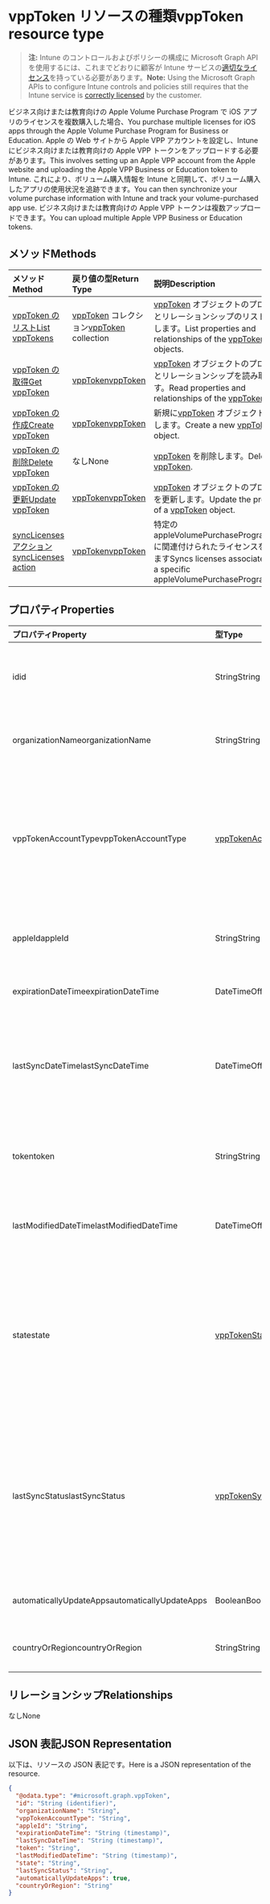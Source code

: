 # <a name="vpptoken-resource-type"></a><span data-ttu-id="0866b-101">vppToken リソースの種類</span><span class="sxs-lookup"><span data-stu-id="0866b-101">vppToken resource type</span></span>

> <span data-ttu-id="0866b-102">**注:** Intune のコントロールおよびポリシーの構成に Microsoft Graph API を使用するには、これまでどおりに顧客が Intune サービスの[適切なライセンス](https://go.microsoft.com/fwlink/?linkid=839381)を持っている必要があります。</span><span class="sxs-lookup"><span data-stu-id="0866b-102">**Note:** Using the Microsoft Graph APIs to configure Intune controls and policies still requires that the Intune service is [correctly licensed](https://go.microsoft.com/fwlink/?linkid=839381) by the customer.</span></span>

<span data-ttu-id="0866b-103">ビジネス向けまたは教育向けの Apple Volume Purchase Program で iOS アプリのライセンスを複数購入した場合、</span><span class="sxs-lookup"><span data-stu-id="0866b-103">You purchase multiple licenses for iOS apps through the Apple Volume Purchase Program for Business or Education.</span></span> <span data-ttu-id="0866b-104">Apple の Web サイトから Apple VPP アカウントを設定し、Intune にビジネス向けまたは教育向けの Apple VPP トークンをアップロードする必要があります。</span><span class="sxs-lookup"><span data-stu-id="0866b-104">This involves setting up an Apple VPP account from the Apple website and uploading the Apple VPP Business or Education token to Intune.</span></span> <span data-ttu-id="0866b-105">これにより、ボリューム購入情報を Intune と同期して、ボリューム購入したアプリの使用状況を追跡できます。</span><span class="sxs-lookup"><span data-stu-id="0866b-105">You can then synchronize your volume purchase information with Intune and track your volume-purchased app use.</span></span> <span data-ttu-id="0866b-106">ビジネス向けまたは教育向けの Apple VPP トークンは複数アップロードできます。</span><span class="sxs-lookup"><span data-stu-id="0866b-106">You can upload multiple Apple VPP Business or Education tokens.</span></span>
## <a name="methods"></a><span data-ttu-id="0866b-107">メソッド</span><span class="sxs-lookup"><span data-stu-id="0866b-107">Methods</span></span>
|<span data-ttu-id="0866b-108">メソッド</span><span class="sxs-lookup"><span data-stu-id="0866b-108">Method</span></span>|<span data-ttu-id="0866b-109">戻り値の型</span><span class="sxs-lookup"><span data-stu-id="0866b-109">Return Type</span></span>|<span data-ttu-id="0866b-110">説明</span><span class="sxs-lookup"><span data-stu-id="0866b-110">Description</span></span>|
|:---|:---|:---|
|[<span data-ttu-id="0866b-111">vppToken のリスト</span><span class="sxs-lookup"><span data-stu-id="0866b-111">List vppTokens</span></span>](../api/intune_onboarding_vpptoken_list.md)|<span data-ttu-id="0866b-112">[vppToken](../resources/intune_onboarding_vpptoken.md) コレクション</span><span class="sxs-lookup"><span data-stu-id="0866b-112">[vppToken](../resources/intune_onboarding_vpptoken.md) collection</span></span>|<span data-ttu-id="0866b-113">[vppToken](../resources/intune_onboarding_vpptoken.md) オブジェクトのプロパティとリレーションシップのリストを作成します。</span><span class="sxs-lookup"><span data-stu-id="0866b-113">List properties and relationships of the [vppToken](../resources/intune_onboarding_vpptoken.md) objects.</span></span>|
|[<span data-ttu-id="0866b-114">vppToken の取得</span><span class="sxs-lookup"><span data-stu-id="0866b-114">Get vppToken</span></span>](../api/intune_onboarding_vpptoken_get.md)|[<span data-ttu-id="0866b-115">vppToken</span><span class="sxs-lookup"><span data-stu-id="0866b-115">vppToken</span></span>](../resources/intune_onboarding_vpptoken.md)|<span data-ttu-id="0866b-116">[vppToken](../resources/intune_onboarding_vpptoken.md) オブジェクトのプロパティとリレーションシップを読み取ります。</span><span class="sxs-lookup"><span data-stu-id="0866b-116">Read properties and relationships of the [vppToken](../resources/intune_onboarding_vpptoken.md) object.</span></span>|
|[<span data-ttu-id="0866b-117">vppToken の作成</span><span class="sxs-lookup"><span data-stu-id="0866b-117">Create vppToken</span></span>](../api/intune_onboarding_vpptoken_create.md)|[<span data-ttu-id="0866b-118">vppToken</span><span class="sxs-lookup"><span data-stu-id="0866b-118">vppToken</span></span>](../resources/intune_onboarding_vpptoken.md)|<span data-ttu-id="0866b-119">新規に[vppToken](../resources/intune_onboarding_vpptoken.md) オブジェクトを作成します。</span><span class="sxs-lookup"><span data-stu-id="0866b-119">Create a new [vppToken](../resources/intune_onboarding_vpptoken.md) object.</span></span>|
|[<span data-ttu-id="0866b-120">vppToken の削除</span><span class="sxs-lookup"><span data-stu-id="0866b-120">Delete vppToken</span></span>](../api/intune_onboarding_vpptoken_delete.md)|<span data-ttu-id="0866b-121">なし</span><span class="sxs-lookup"><span data-stu-id="0866b-121">None</span></span>|<span data-ttu-id="0866b-122">[vppToken](../resources/intune_onboarding_vpptoken.md) を削除します。</span><span class="sxs-lookup"><span data-stu-id="0866b-122">Deletes a [vppToken](../resources/intune_onboarding_vpptoken.md).</span></span>|
|[<span data-ttu-id="0866b-123">vppToken の更新</span><span class="sxs-lookup"><span data-stu-id="0866b-123">Update vppToken</span></span>](../api/intune_onboarding_vpptoken_update.md)|[<span data-ttu-id="0866b-124">vppToken</span><span class="sxs-lookup"><span data-stu-id="0866b-124">vppToken</span></span>](../resources/intune_onboarding_vpptoken.md)|<span data-ttu-id="0866b-125">[vppToken](../resources/intune_onboarding_vpptoken.md) オブジェクトのプロパティを更新します。</span><span class="sxs-lookup"><span data-stu-id="0866b-125">Update the properties of a [vppToken](../resources/intune_onboarding_vpptoken.md) object.</span></span>|
|[<span data-ttu-id="0866b-126">syncLicenses アクション</span><span class="sxs-lookup"><span data-stu-id="0866b-126">syncLicenses action</span></span>](../api/intune_onboarding_vpptoken_synclicenses.md)|[<span data-ttu-id="0866b-127">vppToken</span><span class="sxs-lookup"><span data-stu-id="0866b-127">vppToken</span></span>](../resources/intune_onboarding_vpptoken.md)|<span data-ttu-id="0866b-128">特定の appleVolumePurchaseProgramToken に関連付けられたライセンスを同期します</span><span class="sxs-lookup"><span data-stu-id="0866b-128">Syncs licenses associated with a specific appleVolumePurchaseProgramToken</span></span>|

## <a name="properties"></a><span data-ttu-id="0866b-129">プロパティ</span><span class="sxs-lookup"><span data-stu-id="0866b-129">Properties</span></span>
|<span data-ttu-id="0866b-130">プロパティ</span><span class="sxs-lookup"><span data-stu-id="0866b-130">Property</span></span>|<span data-ttu-id="0866b-131">型</span><span class="sxs-lookup"><span data-stu-id="0866b-131">Type</span></span>|<span data-ttu-id="0866b-132">説明</span><span class="sxs-lookup"><span data-stu-id="0866b-132">Description</span></span>|
|:---|:---|:---|
|<span data-ttu-id="0866b-133">id</span><span class="sxs-lookup"><span data-stu-id="0866b-133">id</span></span>|<span data-ttu-id="0866b-134">String</span><span class="sxs-lookup"><span data-stu-id="0866b-134">String</span></span>|<span data-ttu-id="0866b-135">appleVolumePurchaseProgramToken 作成時に自動的に生成されます。</span><span class="sxs-lookup"><span data-stu-id="0866b-135">This is automatically generated when the appleVolumePurchaseProgramToken is created.</span></span> <span data-ttu-id="0866b-136">エンティティのキーになります。</span><span class="sxs-lookup"><span data-stu-id="0866b-136">It is the Key of the entity.</span></span>|
|<span data-ttu-id="0866b-137">organizationName</span><span class="sxs-lookup"><span data-stu-id="0866b-137">organizationName</span></span>|<span data-ttu-id="0866b-138">String</span><span class="sxs-lookup"><span data-stu-id="0866b-138">String</span></span>|<span data-ttu-id="0866b-139">Apple Volume Purchase Program のトークンに関連付けられている組織</span><span class="sxs-lookup"><span data-stu-id="0866b-139">The organization associated with the Apple Volume Purchase Program Token</span></span>|
|<span data-ttu-id="0866b-140">vppTokenAccountType</span><span class="sxs-lookup"><span data-stu-id="0866b-140">vppTokenAccountType</span></span>|[<span data-ttu-id="0866b-141">vppTokenAccountType</span><span class="sxs-lookup"><span data-stu-id="0866b-141">vppTokenAccountType</span></span>](../resources/intune_shared_vpptokenaccounttype.md)|<span data-ttu-id="0866b-142">特定の Apple Volume Purchase Program のトークンが関連付けられている、ボリューム購入プログラムの種類。</span><span class="sxs-lookup"><span data-stu-id="0866b-142">The type of volume purchase program which the given Apple Volume Purchase Program Token is associated with.</span></span> <span data-ttu-id="0866b-143">可能な値は、`business`、`education` です。</span><span class="sxs-lookup"><span data-stu-id="0866b-143">Possible values are: `business`, `education`.</span></span> <span data-ttu-id="0866b-144">可能な値は、`business`、`education` です。</span><span class="sxs-lookup"><span data-stu-id="0866b-144">Possible values are: `business`, `education`.</span></span>|
|<span data-ttu-id="0866b-145">appleId</span><span class="sxs-lookup"><span data-stu-id="0866b-145">appleId</span></span>|<span data-ttu-id="0866b-146">String</span><span class="sxs-lookup"><span data-stu-id="0866b-146">String</span></span>|<span data-ttu-id="0866b-147">特定の Apple Volume Purchase Program のトークンに関連付けられている Apple ID。</span><span class="sxs-lookup"><span data-stu-id="0866b-147">The apple Id associated with the given Apple Volume Purchase Program Token.</span></span>|
|<span data-ttu-id="0866b-148">expirationDateTime</span><span class="sxs-lookup"><span data-stu-id="0866b-148">expirationDateTime</span></span>|<span data-ttu-id="0866b-149">DateTimeOffset</span><span class="sxs-lookup"><span data-stu-id="0866b-149">DateTimeOffset</span></span>|<span data-ttu-id="0866b-150">Apple Volume Purchase Program のトークンの有効期限。</span><span class="sxs-lookup"><span data-stu-id="0866b-150">The expiration date time of the Apple Volume Purchase Program Token.</span></span>|
|<span data-ttu-id="0866b-151">lastSyncDateTime</span><span class="sxs-lookup"><span data-stu-id="0866b-151">lastSyncDateTime</span></span>|<span data-ttu-id="0866b-152">DateTimeOffset</span><span class="sxs-lookup"><span data-stu-id="0866b-152">DateTimeOffset</span></span>|<span data-ttu-id="0866b-153">Apple Volume Purchase Program のトークンを使用して、Apple ボリューム購入プログラム サービスと最後にアプリケーションの同期を行った日時。</span><span class="sxs-lookup"><span data-stu-id="0866b-153">The last time when an application sync was done with the Apple volume purchase program service using the the Apple Volume Purchase Program Token.</span></span>|
|<span data-ttu-id="0866b-154">token</span><span class="sxs-lookup"><span data-stu-id="0866b-154">token</span></span>|<span data-ttu-id="0866b-155">String</span><span class="sxs-lookup"><span data-stu-id="0866b-155">String</span></span>|<span data-ttu-id="0866b-156">Apple Volume Purchase Program からダウンロードした Apple ボリューム購入プログラムのトークン文字列。</span><span class="sxs-lookup"><span data-stu-id="0866b-156">The Apple Volume Purchase Program Token string downloaded from the Apple Volume Purchase Program.</span></span>|
|<span data-ttu-id="0866b-157">lastModifiedDateTime</span><span class="sxs-lookup"><span data-stu-id="0866b-157">lastModifiedDateTime</span></span>|<span data-ttu-id="0866b-158">DateTimeOffset</span><span class="sxs-lookup"><span data-stu-id="0866b-158">DateTimeOffset</span></span>|<span data-ttu-id="0866b-159">Apple Volume Purchase Program のトークンに関連付けられている最終変更日時。</span><span class="sxs-lookup"><span data-stu-id="0866b-159">Last modification date time associated with the Apple Volume Purchase Program Token.</span></span>|
|<span data-ttu-id="0866b-160">state</span><span class="sxs-lookup"><span data-stu-id="0866b-160">state</span></span>|[<span data-ttu-id="0866b-161">vppTokenState</span><span class="sxs-lookup"><span data-stu-id="0866b-161">vppTokenState</span></span>](../resources/intune_onboarding_vpptokenstate.md)|<span data-ttu-id="0866b-162">Apple Volume Purchase Program のトークンの現在の状態。</span><span class="sxs-lookup"><span data-stu-id="0866b-162">Current state of the Apple Volume Purchase Program Token.</span></span> <span data-ttu-id="0866b-163">可能な値は、`unknown`、`valid`、`expired`、`invalid`、`assignedToExternalMDM` です。</span><span class="sxs-lookup"><span data-stu-id="0866b-163">Possible values are: `unknown`, `valid`, `expired`, `invalid`, `assignedToExternalMDM`.</span></span> <span data-ttu-id="0866b-164">可能な値は、`unknown`、`valid`、`expired`、`invalid`、`assignedToExternalMDM` です。</span><span class="sxs-lookup"><span data-stu-id="0866b-164">Possible values are: `unknown`, `valid`, `expired`, `invalid`, `assignedToExternalMDM`.</span></span>|
|<span data-ttu-id="0866b-165">lastSyncStatus</span><span class="sxs-lookup"><span data-stu-id="0866b-165">lastSyncStatus</span></span>|[<span data-ttu-id="0866b-166">vppTokenSyncStatus</span><span class="sxs-lookup"><span data-stu-id="0866b-166">vppTokenSyncStatus</span></span>](../resources/intune_onboarding_vpptokensyncstatus.md)|<span data-ttu-id="0866b-167">Apple Volume Purchase Program のトークンを使用して行われた最後のアプリケーションの同期の現在の同期状態。</span><span class="sxs-lookup"><span data-stu-id="0866b-167">Current sync status of the last application sync which was triggered using the Apple Volume Purchase Program Token.</span></span> <span data-ttu-id="0866b-168">可能な値は、`none`、`inProgress`、`completed`、`failed` です。</span><span class="sxs-lookup"><span data-stu-id="0866b-168">Possible values are: `none`, `inProgress`, `completed`, `failed`.</span></span> <span data-ttu-id="0866b-169">可能な値は、`none`、`inProgress`、`completed`、`failed` です。</span><span class="sxs-lookup"><span data-stu-id="0866b-169">Possible values are: `none`, `inProgress`, `completed`, `failed`.</span></span>|
|<span data-ttu-id="0866b-170">automaticallyUpdateApps</span><span class="sxs-lookup"><span data-stu-id="0866b-170">automaticallyUpdateApps</span></span>|<span data-ttu-id="0866b-171">Boolean</span><span class="sxs-lookup"><span data-stu-id="0866b-171">Boolean</span></span>|<span data-ttu-id="0866b-172">VPP トークンのアプリを自動で更新するかどうか。</span><span class="sxs-lookup"><span data-stu-id="0866b-172">Whether or not apps for the VPP token will be automatically updated.</span></span>|
|<span data-ttu-id="0866b-173">countryOrRegion</span><span class="sxs-lookup"><span data-stu-id="0866b-173">countryOrRegion</span></span>|<span data-ttu-id="0866b-174">String</span><span class="sxs-lookup"><span data-stu-id="0866b-174">String</span></span>|<span data-ttu-id="0866b-175">VPP トークンのアプリを自動で更新するかどうか。</span><span class="sxs-lookup"><span data-stu-id="0866b-175">Whether or not apps for the VPP token will be automatically updated.</span></span>|

## <a name="relationships"></a><span data-ttu-id="0866b-176">リレーションシップ</span><span class="sxs-lookup"><span data-stu-id="0866b-176">Relationships</span></span>
<span data-ttu-id="0866b-177">なし</span><span class="sxs-lookup"><span data-stu-id="0866b-177">None</span></span>
## <a name="json-representation"></a><span data-ttu-id="0866b-178">JSON 表記</span><span class="sxs-lookup"><span data-stu-id="0866b-178">JSON Representation</span></span>
<span data-ttu-id="0866b-179">以下は、リソースの JSON 表記です。</span><span class="sxs-lookup"><span data-stu-id="0866b-179">Here is a JSON representation of the resource.</span></span>
<!-- {
  "blockType": "resource",
  "keyProperty": "id",
  "@odata.type": "microsoft.graph.vppToken"
}
-->
``` json
{
  "@odata.type": "#microsoft.graph.vppToken",
  "id": "String (identifier)",
  "organizationName": "String",
  "vppTokenAccountType": "String",
  "appleId": "String",
  "expirationDateTime": "String (timestamp)",
  "lastSyncDateTime": "String (timestamp)",
  "token": "String",
  "lastModifiedDateTime": "String (timestamp)",
  "state": "String",
  "lastSyncStatus": "String",
  "automaticallyUpdateApps": true,
  "countryOrRegion": "String"
}
```



